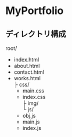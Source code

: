 # MyPortfolio

## ディレクトリ構成
root/  
  - index.html  
  - about.html  
  - contact.html  
  - works.html  
 ├ css/ 
    - main.css
    - index.css  
 ├ img/  
 └ js/  
    - obj.js  
    - main.js  
    - index.js  
   
